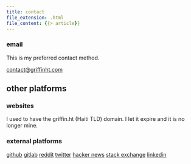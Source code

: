 ```yaml
---
title: contact
file_extension: .html
file_content: {{> article}}
---
```


### email

This is my preferred contact method.

[contact@griffinht.com](mailto:Contact@griffinht.com)

## other platforms

### websites
I used to have the griffin.ht (Haiti TLD) domain. I let it expire and it is no longer mine.

### external platforms
[github](https://github.com/griffinht)
[gitlab](https://gitlab.com/griffinht)
[reddit](https://reddit.com/u/griffinht)
[twitter](https://twitter.com/griffin_ht)
[hacker news](https://news.ycombinator.com/user?id=griffinht)
[stack exchange](https://stackexchange.com/users/16572500/griffinht)
[linkedin](https://www.linkedin.com/in/griffinht)
